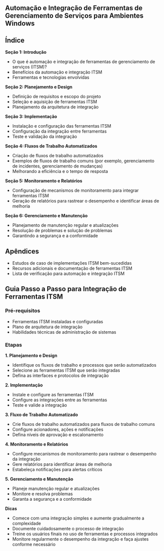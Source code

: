 ## Automação e Integração de Ferramentas de Gerenciamento de Serviços para Ambientes Windows

## Índice

**Seção 1: Introdução**
- O que é automação e integração de ferramentas de gerenciamento de serviços (ITSM)?
- Benefícios da automação e integração ITSM
- Ferramentas e tecnologias envolvidas

**Seção 2: Planejamento e Design**
- Definição de requisitos e escopo do projeto
- Seleção e aquisição de ferramentas ITSM
- Planejamento da arquitetura de integração

**Seção 3: Implementação**
- Instalação e configuração das ferramentas ITSM
- Configuração da integração entre ferramentas
- Teste e validação da integração

**Seção 4: Fluxos de Trabalho Automatizados**
- Criação de fluxos de trabalho automatizados
- Exemplos de fluxos de trabalho comuns (por exemplo, gerenciamento de incidentes, gerenciamento de mudanças)
- Melhorando a eficiência e o tempo de resposta

**Seção 5: Monitoramento e Relatórios**
- Configuração de mecanismos de monitoramento para integrar ferramentas ITSM
- Geração de relatórios para rastrear o desempenho e identificar áreas de melhoria

**Seção 6: Gerenciamento e Manutenção**
- Planejamento de manutenção regular e atualizações
- Resolução de problemas e solução de problemas
- Garantindo a segurança e a conformidade

## Apêndices

- Estudos de caso de implementações ITSM bem-sucedidas
- Recursos adicionais e documentação de ferramentas ITSM
- Lista de verificação para automação e integração ITSM

## Guia Passo a Passo para Integração de Ferramentas ITSM

### Pré-requisitos

- Ferramentas ITSM instaladas e configuradas
- Plano de arquitetura de integração
- Habilidades técnicas de administração de sistemas

### Etapas

**1. Planejamento e Design**

- Identifique os fluxos de trabalho e processos que serão automatizados
- Selecione as ferramentas ITSM que serão integradas
- Defina as interfaces e protocolos de integração

**2. Implementação**

- Instale e configure as ferramentas ITSM
- Configure as integrações entre as ferramentas
- Teste e valide a integração

**3. Fluxo de Trabalho Automatizado**

- Crie fluxos de trabalho automatizados para fluxos de trabalho comuns
- Configure acionadores, ações e notificações
- Defina níveis de aprovação e escalonamento

**4. Monitoramento e Relatórios**

- Configure mecanismos de monitoramento para rastrear o desempenho da integração
- Gere relatórios para identificar áreas de melhoria
- Estabeleça notificações para alertas críticos

**5. Gerenciamento e Manutenção**

- Planeje manutenção regular e atualizações
- Monitore e resolva problemas
- Garanta a segurança e a conformidade

**Dicas**

- Comece com uma integração simples e aumente gradualmente a complexidade
- Documente cuidadosamente o processo de integração
- Treine os usuários finais no uso de ferramentas e processos integrados
- Monitore regularmente o desempenho da integração e faça ajustes conforme necessário